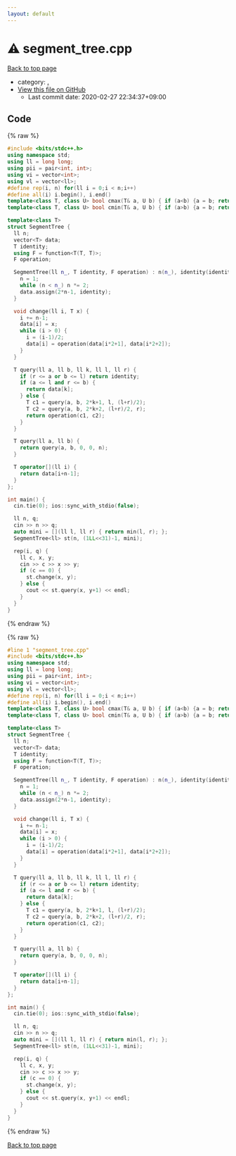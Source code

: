 ```yaml
---
layout: default
---
```


<!-- mathjax config similar to math.stackexchange -->
<script type="text/javascript" async
  src="https://cdnjs.cloudflare.com/ajax/libs/mathjax/2.7.5/MathJax.js?config=TeX-MML-AM_CHTML">
</script>
<script type="text/x-mathjax-config">
  MathJax.Hub.Config({
    TeX: { equationNumbers: { autoNumber: "AMS" }},
    tex2jax: {
      inlineMath: [ ['$','$'] ],
      processEscapes: true
    },
    "HTML-CSS": { matchFontHeight: false },
    displayAlign: "left",
    displayIndent: "2em"
  });
</script>

<script type="text/javascript" src="https://cdnjs.cloudflare.com/ajax/libs/jquery/3.4.1/jquery.min.js"></script>
<script src="https://cdn.jsdelivr.net/npm/jquery-balloon-js@1.1.2/jquery.balloon.min.js" integrity="sha256-ZEYs9VrgAeNuPvs15E39OsyOJaIkXEEt10fzxJ20+2I=" crossorigin="anonymous"></script>
<script type="text/javascript" src="../assets/js/copy-button.js"></script>
<link rel="stylesheet" href="../assets/css/copy-button.css" />


# :warning: segment_tree.cpp

<a href="../index.html">Back to top page</a>

* category: <a href="../index.html#5058f1af8388633f609cadb75a75dc9d">.</a>
* <a href="{{ site.github.repository_url }}/blob/master/segment_tree.cpp">View this file on GitHub</a>
    - Last commit date: 2020-02-27 22:34:37+09:00




## Code

<a id="unbundled"></a>
{% raw %}
```cpp
#include <bits/stdc++.h>
using namespace std;
using ll = long long;
using pii = pair<int, int>;
using vi = vector<int>;
using vl = vector<ll>;
#define rep(i, n) for(ll i = 0;i < n;i++)
#define all(i) i.begin(), i.end()
template<class T, class U> bool cmax(T& a, U b) { if (a<b) {a = b; return true;} else return false; }
template<class T, class U> bool cmin(T& a, U b) { if (a>b) {a = b; return true;} else return false; }

template<class T>
struct SegmentTree {
  ll n;
  vector<T> data;
  T identity;
  using F = function<T(T, T)>;
  F operation;

  SegmentTree(ll n_, T identity, F operation) : n(n_), identity(identity), operation(operation) {
    n = 1;
    while (n < n_) n *= 2;
    data.assign(2*n-1, identity);
  }

  void change(ll i, T x) {
    i += n-1;
    data[i] = x;
    while (i > 0) {
      i = (i-1)/2;
      data[i] = operation(data[i*2+1], data[i*2+2]);
    }
  }

  T query(ll a, ll b, ll k, ll l, ll r) {
    if (r <= a or b <= l) return identity;
    if (a <= l and r <= b) {
      return data[k];
    } else {
      T c1 = query(a, b, 2*k+1, l, (l+r)/2);
      T c2 = query(a, b, 2*k+2, (l+r)/2, r);
      return operation(c1, c2);
    }
  }

  T query(ll a, ll b) {
    return query(a, b, 0, 0, n);
  }

  T operator[](ll i) {
    return data[i+n-1];
  }
};

int main() {
  cin.tie(0); ios::sync_with_stdio(false);

  ll n, q;
  cin >> n >> q;
  auto mini = [](ll l, ll r) { return min(l, r); };
  SegmentTree<ll> st(n, (1LL<<31)-1, mini);

  rep(i, q) {
    ll c, x, y;
    cin >> c >> x >> y;
    if (c == 0) {
      st.change(x, y);
    } else {
      cout << st.query(x, y+1) << endl;
    }
  }
}

```
{% endraw %}

<a id="bundled"></a>
{% raw %}
```cpp
#line 1 "segment_tree.cpp"
#include <bits/stdc++.h>
using namespace std;
using ll = long long;
using pii = pair<int, int>;
using vi = vector<int>;
using vl = vector<ll>;
#define rep(i, n) for(ll i = 0;i < n;i++)
#define all(i) i.begin(), i.end()
template<class T, class U> bool cmax(T& a, U b) { if (a<b) {a = b; return true;} else return false; }
template<class T, class U> bool cmin(T& a, U b) { if (a>b) {a = b; return true;} else return false; }

template<class T>
struct SegmentTree {
  ll n;
  vector<T> data;
  T identity;
  using F = function<T(T, T)>;
  F operation;

  SegmentTree(ll n_, T identity, F operation) : n(n_), identity(identity), operation(operation) {
    n = 1;
    while (n < n_) n *= 2;
    data.assign(2*n-1, identity);
  }

  void change(ll i, T x) {
    i += n-1;
    data[i] = x;
    while (i > 0) {
      i = (i-1)/2;
      data[i] = operation(data[i*2+1], data[i*2+2]);
    }
  }

  T query(ll a, ll b, ll k, ll l, ll r) {
    if (r <= a or b <= l) return identity;
    if (a <= l and r <= b) {
      return data[k];
    } else {
      T c1 = query(a, b, 2*k+1, l, (l+r)/2);
      T c2 = query(a, b, 2*k+2, (l+r)/2, r);
      return operation(c1, c2);
    }
  }

  T query(ll a, ll b) {
    return query(a, b, 0, 0, n);
  }

  T operator[](ll i) {
    return data[i+n-1];
  }
};

int main() {
  cin.tie(0); ios::sync_with_stdio(false);

  ll n, q;
  cin >> n >> q;
  auto mini = [](ll l, ll r) { return min(l, r); };
  SegmentTree<ll> st(n, (1LL<<31)-1, mini);

  rep(i, q) {
    ll c, x, y;
    cin >> c >> x >> y;
    if (c == 0) {
      st.change(x, y);
    } else {
      cout << st.query(x, y+1) << endl;
    }
  }
}

```
{% endraw %}

<a href="../index.html">Back to top page</a>

